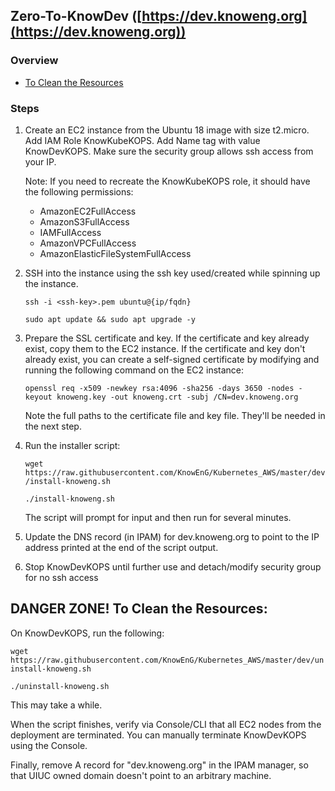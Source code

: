 
## Zero-To-KnowDev ([https://dev.knoweng.org](https://dev.knoweng.org))

### Overview

* [To Clean the Resources](#danger-zone-to-clean-the-resources)

### Steps

1. Create an EC2 instance from the Ubuntu 18 image with size t2.micro. Add IAM Role KnowKubeKOPS. Add Name tag with value KnowDevKOPS. Make sure the security group allows ssh access from your IP.

   Note: If you need to recreate the KnowKubeKOPS role, it should have the following permissions:

   - AmazonEC2FullAccess  
   - AmazonS3FullAccess  
   - IAMFullAccess  
   - AmazonVPCFullAccess  
   - AmazonElasticFileSystemFullAccess  

2. SSH into the instance using the ssh key used/created while spinning up the instance.

   `ssh -i <ssh-key>.pem ubuntu@{ip/fqdn}`

   `sudo apt update && sudo apt upgrade -y`

3. Prepare the SSL certificate and key. If the certificate and key already exist, copy them
   to the EC2 instance. If the certificate and key don't already exist, you can create a
   self-signed certificate by modifying and running the following command on the EC2 instance:

   `openssl req -x509 -newkey rsa:4096 -sha256 -days 3650 -nodes -keyout knoweng.key -out knoweng.crt -subj /CN=dev.knoweng.org`

   Note the full paths to the certificate file and key file. They'll be needed in the next step.

4. Run the installer script:

   `wget https://raw.githubusercontent.com/KnowEnG/Kubernetes_AWS/master/dev/install-knoweng.sh`

   `./install-knoweng.sh`

   The script will prompt for input and then run for several minutes.

5. Update the DNS record (in IPAM) for dev.knoweng.org to point to the IP address printed
   at the end of the script output.

6. Stop KnowDevKOPS until further use and detach/modify security group for no ssh access


## DANGER ZONE! To Clean the Resources:

On KnowDevKOPS, run the following:

   `wget https://raw.githubusercontent.com/KnowEnG/Kubernetes_AWS/master/dev/uninstall-knoweng.sh`

   `./uninstall-knoweng.sh`

This may take a while.

When the script finishes, verify via Console/CLI that all EC2 nodes from the deployment are terminated.
You can manually terminate KnowDevKOPS using the Console.

Finally, remove A record for "dev.knoweng.org" in the IPAM manager, so that UIUC owned domain doesn't point to an arbitrary machine.
